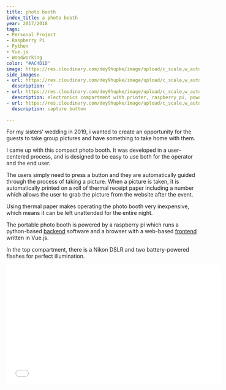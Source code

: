 ```yaml
---
title: photo booth
index_title: a photo booth
year: 2017/2018
tags:
- Personal Project
- Raspberry Pi
- Python
- Vue.js
- Woodworking
color: "#AC4D1D"
image: https://res.cloudinary.com/dey9hupke/image/upload/c_scale,w_auto:100,dpr_auto/v1589825238/imakethings/Photobox_Wedding_bnp7ny.png
side_images:
- url: https://res.cloudinary.com/dey9hupke/image/upload/c_scale,w_auto:100,dpr_auto/v1589825259/imakethings/PhotoboxThumbnail_octghf.jpg
  description: ''
- url: https://res.cloudinary.com/dey9hupke/image/upload/c_scale,w_auto:100,dpr_auto/v1589825330/imakethings/P3310126_phyf6x.jpg
  description: electronics compartment with printer, raspberry pi, power supply, screeen
- url: https://res.cloudinary.com/dey9hupke/image/upload/c_scale,w_auto:100,dpr_auto/v1589825406/imakethings/P3310136_xls087.jpg
  description: capture button

---
```

For my sisters' wedding in 2019, i wanted to create an opportunity for the guests to take group pictures and have something to take home with them.

I came up with this compact photo booth. It was developed in a user-centered process, and is designed to be easy to use both for the operator and the end user.

The users simply need to press a button and they are automatically guided through the process of taking a picture. When a picture is taken, it is automatically printed on a roll of thermal receipt paper including a number which allows the user to grab the picture from the website after the event.

Using thermal paper makes operating the photo booth very inexpensive, which means it can be left unattended for the entire night.

  
The portable photo booth is powered by a raspberry pi which runs a python-based [backend](https://github.com/chdabre/photobox-backend) software and a browser with a web-based [frontend](https://github.com/chdabre/photobox-frontend) written in Vue.js.

In the top compartment, there is a Nikon DSLR and two battery-powered flashes for perfect illumination.

<iframe width="560" height="315" src="[https://www.youtube.com/embed/Hpzlkna8hzI](https://www.youtube.com/embed/Hpzlkna8hzI "https://www.youtube.com/embed/Hpzlkna8hzI")" frameborder="0" allow="accelerometer; autoplay; encrypted-media; gyroscope; picture-in-picture" allowfullscreen></iframe>